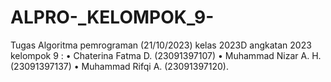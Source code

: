# ALPRO-_KELOMPOK_9-
Tugas Algoritma pemrograman (21/10/2023)
kelas 2023D angkatan 2023 kelompok 9 :
    • Chaterina Fatma D. (23091397107)
    • Muhammad Nizar A. H. (23091397137)
    • Muhammad Rifqi A. (23091397120).
